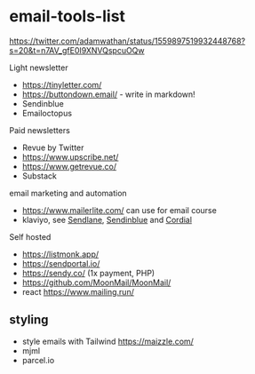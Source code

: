 # email-tools-list


https://twitter.com/adamwathan/status/1559897519932448768?s=20&t=n7AV_gfE0I9XNVQspcuOQw

Light newsletter

- https://tinyletter.com/
- https://buttondown.email/ - write in markdown!
- Sendinblue
- Emailoctopus

Paid newsletters

- Revue by Twitter
- https://www.upscribe.net/
- https://www.getrevue.co/
- Substack

email marketing and automation

- https://www.mailerlite.com/ can use for email course
- klaviyo,  see [Sendlane](https://techcrunch.com/2021/07/22/sendlane-raises-20m-to-convert-shoppers-into-loyal-customers/), [Sendinblue](https://techcrunch.com/2020/09/30/frances-sendinblue-an-all-in-one-digital-marketing-platform-raises-160m/) and [Cordial](https://techcrunch.com/2022/07/26/cordial-which-personalizes-and-automates-cross-channel-messaging-campaigns-raises-50m/)

Self hosted

- https://listmonk.app/
- https://sendportal.io/
- https://sendy.co/ (1x payment, PHP)
- https://github.com/MoonMail/MoonMail/
- react https://www.mailing.run/

## styling
- style emails with Tailwind https://maizzle.com/
- mjml
- parcel.io

